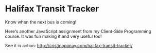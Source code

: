 # Halifax Transit Tracker
Know when the next bus is coming!

Here's another JavaScript assignment from my Client-Side Programming course. It was fun making it and very useful too!

See it in action: http://cristinaponay.com/halifax-transit-tracker/
